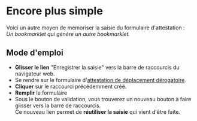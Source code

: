 # Encore plus simple

Voici un autre moyen de mémoriser la saisie du formulaire d'attestation :  
*Un bookmarklet qui génère un autre bookmarklet.*

## Mode d'emploi

- **Glisser le lien** "Enregistrer la saisie" vers la barre de raccourcis du
  navigateur web.
- Se rendre sur le formulaire d'[attestation de déplacement
  dérogatoire](https://media.interieur.gouv.fr/deplacement-covid-19/).
- **Cliquer** sur le raccourci précédemment créé.
- **Remplir** le formulaire
- Sous le bouton de validation, vous trouverez un nouveau bouton à faire glisser
  vers la barre de raccourcis.  
  Ce nouveau lien permet de **réutiliser la saisie** qui vient d'être faite.
